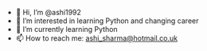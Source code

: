 - 👋 Hi, I’m @ashi1992
- 👀 I’m interested in learning Python and changing career
- 🌱 I’m currently learning Python
- 📫 How to reach me: ashi_sharma@hotmail.co.uk

<!---
ashi1992/ashi1992 is a ✨ special ✨ repository because its `README.md` (this file) appears on your GitHub profile.
You can click the Preview link to take a look at your changes.
--->
